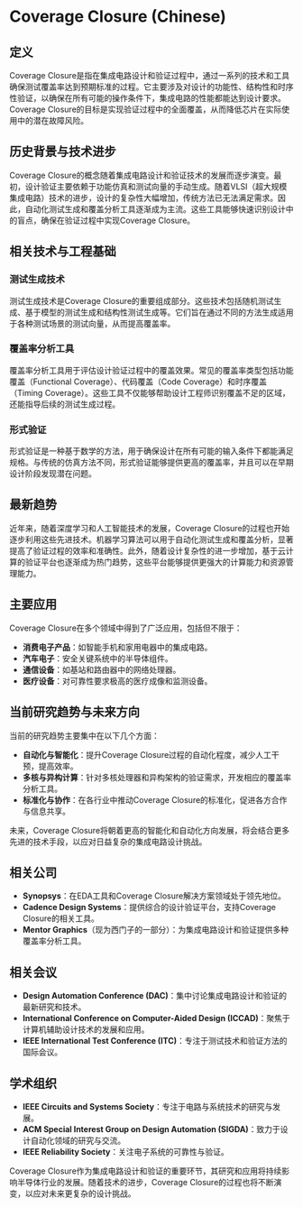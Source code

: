 # Coverage Closure (Chinese)

## 定义

Coverage Closure是指在集成电路设计和验证过程中，通过一系列的技术和工具确保测试覆盖率达到预期标准的过程。它主要涉及对设计的功能性、结构性和时序性验证，以确保在所有可能的操作条件下，集成电路的性能都能达到设计要求。Coverage Closure的目标是实现验证过程中的全面覆盖，从而降低芯片在实际使用中的潜在故障风险。

## 历史背景与技术进步

Coverage Closure的概念随着集成电路设计和验证技术的发展而逐步演变。最初，设计验证主要依赖于功能仿真和测试向量的手动生成。随着VLSI（超大规模集成电路）技术的进步，设计的复杂性大幅增加，传统方法已无法满足需求。因此，自动化测试生成和覆盖分析工具逐渐成为主流。这些工具能够快速识别设计中的盲点，确保在验证过程中实现Coverage Closure。

## 相关技术与工程基础

### 测试生成技术

测试生成技术是Coverage Closure的重要组成部分。这些技术包括随机测试生成、基于模型的测试生成和结构性测试生成等。它们旨在通过不同的方法生成适用于各种测试场景的测试向量，从而提高覆盖率。

### 覆盖率分析工具

覆盖率分析工具用于评估设计验证过程中的覆盖效果。常见的覆盖率类型包括功能覆盖（Functional Coverage）、代码覆盖（Code Coverage）和时序覆盖（Timing Coverage）。这些工具不仅能够帮助设计工程师识别覆盖不足的区域，还能指导后续的测试生成过程。

### 形式验证

形式验证是一种基于数学的方法，用于确保设计在所有可能的输入条件下都能满足规格。与传统的仿真方法不同，形式验证能够提供更高的覆盖率，并且可以在早期设计阶段发现潜在问题。

## 最新趋势

近年来，随着深度学习和人工智能技术的发展，Coverage Closure的过程也开始逐步利用这些先进技术。机器学习算法可以用于自动化测试生成和覆盖分析，显著提高了验证过程的效率和准确性。此外，随着设计复杂性的进一步增加，基于云计算的验证平台也逐渐成为热门趋势，这些平台能够提供更强大的计算能力和资源管理能力。

## 主要应用

Coverage Closure在多个领域中得到了广泛应用，包括但不限于：

- **消费电子产品**：如智能手机和家用电器中的集成电路。
- **汽车电子**：安全关键系统中的半导体组件。
- **通信设备**：如基站和路由器中的网络处理器。
- **医疗设备**：对可靠性要求极高的医疗成像和监测设备。

## 当前研究趋势与未来方向

当前的研究趋势主要集中在以下几个方面：

- **自动化与智能化**：提升Coverage Closure过程的自动化程度，减少人工干预，提高效率。
- **多核与异构计算**：针对多核处理器和异构架构的验证需求，开发相应的覆盖率分析工具。
- **标准化与协作**：在各行业中推动Coverage Closure的标准化，促进各方合作与信息共享。

未来，Coverage Closure将朝着更高的智能化和自动化方向发展，将会结合更多先进的技术手段，以应对日益复杂的集成电路设计挑战。

## 相关公司

- **Synopsys**：在EDA工具和Coverage Closure解决方案领域处于领先地位。
- **Cadence Design Systems**：提供综合的设计验证平台，支持Coverage Closure的相关工具。
- **Mentor Graphics**（现为西门子的一部分）：为集成电路设计和验证提供多种覆盖率分析工具。

## 相关会议

- **Design Automation Conference (DAC)**：集中讨论集成电路设计和验证的最新研究和技术。
- **International Conference on Computer-Aided Design (ICCAD)**：聚焦于计算机辅助设计技术的发展和应用。
- **IEEE International Test Conference (ITC)**：专注于测试技术和验证方法的国际会议。

## 学术组织

- **IEEE Circuits and Systems Society**：专注于电路与系统技术的研究与发展。
- **ACM Special Interest Group on Design Automation (SIGDA)**：致力于设计自动化领域的研究与交流。
- **IEEE Reliability Society**：关注电子系统的可靠性与验证。

Coverage Closure作为集成电路设计和验证的重要环节，其研究和应用将持续影响半导体行业的发展。随着技术的进步，Coverage Closure的过程也将不断演变，以应对未来更复杂的设计挑战。